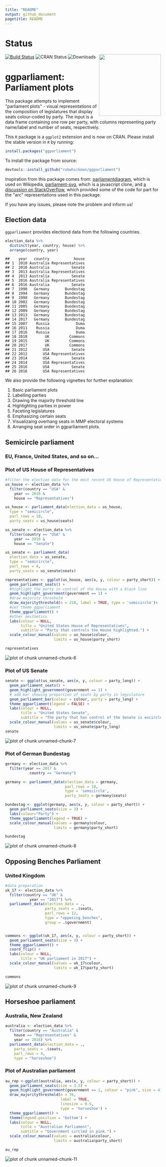 ```yaml
---
title: "README"
output: github_document
pagetitle: README
---
```


<!-- README.md is generated from README.Rmd. Please edit that file -->




# Status
[![Build Status](https://travis-ci.org/RobWHickman/ggparliament.png)](https://travis-ci.org/RobWHickman/ggparliament)
![CRAN Status](https://www.r-pkg.org/badges/version/ggparliament)
![Downloads](https://cranlogs.r-pkg.org/badges/grand-total/ggparliament)
<img src = "man/figures/HexSticker.png" align = "right" width = "200"/>

# ggparliament: Parliament plots


This package attempts to implement "parliament plots" - visual representations of the composition of legislatures that display seats colour-coded by party. The input is a data frame containing one row per party, with columns representing party name/label and number of seats, respectively.

This `R` package is a `ggplot2` extension and is now on CRAN. Please install the stable version in `R` by running:


```r
install.packages("ggparliament")
```

To install the package from source:

```r
devtools::install_github("robwhickman/ggparliament")
```

Inspiration from this package comes from: [parliamentdiagram](https://github.com/slashme/parliamentdiagram), which
is used on Wikipedia, [parliament-svg](https://github.com/juliuste/parliament-svg), which is a javascript clone, and [a discussion on StackOverflow](http://stackoverflow.com/questions/42729174/creating-a-half-donut-or-parliamentary-seating-chart), which provided some of the code for part for the "arc" representations used in this package.


If you have any issues, please note the problem and inform us!


## Election data

`ggparliament` provides electiond data from the following countries. 


```r
election_data %>% 
  distinct(year, country, house) %>% 
  arrange(country, year)
```

```
##    year   country           house
## 1  2010 Australia Representatives
## 2  2010 Australia          Senate
## 3  2013 Australia Representatives
## 4  2013 Australia          Senate
## 5  2016 Australia Representatives
## 6  2016 Australia          Senate
## 7  1990   Germany       Bundestag
## 8  1994   Germany       Bundestag
## 9  1998   Germany       Bundestag
## 10 2002   Germany       Bundestag
## 11 2005   Germany       Bundestag
## 12 2009   Germany       Bundestag
## 13 2013   Germany       Bundestag
## 14 2017   Germany       Bundestag
## 15 2007    Russia            Duma
## 16 2011    Russia            Duma
## 17 2016    Russia            Duma
## 18 2010        UK         Commons
## 19 2015        UK         Commons
## 20 2017        UK         Commons
## 21 2012       USA          Senate
## 22 2012       USA Representatives
## 23 2014       USA          Senate
## 24 2014       USA Representatives
## 25 2016       USA          Senate
## 26 2016       USA Representatives
```


We also provide the following vignettes for further explanation:

1. Basic parliament plots
2. Labelling parties
3. Drawing the majority threshold line
4. Highlighting parties in power
5. Faceting legislatures
6. Emphasizing certain seats
7. Visualizaing overhang seats in MMP electoral systems
8. Arranging seat order in ggparliament plots.


## Semicircle parliament

### EU, France, United States, and so on...


### Plot of US House of Representatives



```r
#filter the election data for the most recent US House of Representatives
us_house <- election_data %>%
  filter(country == "USA" &
    year == 2016 &
    house == "Representatives")

us_house <- parliament_data(election_data = us_house,
  type = "semicircle",
  parl_rows = 10,
  party_seats = us_house$seats)

us_senate <- election_data %>%
  filter(country == "USA" &
    year == 2016 &
    house == "Senate")

us_senate <- parliament_data(
  election_data = us_senate,
  type = "semicircle",
  parl_rows = 4,
  party_seats = us_senate$seats)
```


```r
representatives <- ggplot(us_house, aes(x, y, colour = party_short)) +
  geom_parliament_seats() + 
  #highlight the party in control of the House with a black line
  geom_highlight_government(government == 1) +
  #draw majority threshold
  draw_majoritythreshold(n = 218, label = TRUE, type = 'semicircle')+
  #set theme_ggparliament
  theme_ggparliament() +
  #other aesthetics
  labs(colour = NULL, 
       title = "United States House of Representatives",
       subtitle = "Party that controls the House highlighted.") +
  scale_colour_manual(values = us_house$colour, 
                      limits = us_house$party_short) 

representatives
```

![plot of chunk unnamed-chunk-6](figure/unnamed-chunk-6-1.png)

### Plot of US Senate


```r
senate <- ggplot(us_senate, aes(x, y, colour = party_long)) +
  geom_parliament_seats() + 
  geom_highlight_government(government == 1) +
  # add bar showing proportion of seats by party in legislature
  geom_parliament_bar(colour = colour, party = party_long) + 
  theme_ggparliament(legend = FALSE) +
  labs(colour = NULL, 
       title = "United States Senate",
       subtitle = "The party that has control of the Senate is encircled in black.") +
  scale_colour_manual(values = us_senate$colour,
                      limits = us_senate$party_long)
senate 
```

![plot of chunk unnamed-chunk-7](figure/unnamed-chunk-7-1.png)


### Plot of German Bundestag


```r
germany <- election_data %>%
  filter(year == 2017 & 
           country == "Germany") 

germany <- parliament_data(election_data = germany, 
                           parl_rows = 10,
                           type = 'semicircle',
                           party_seats = germany$seats)

bundestag <- ggplot(germany, aes(x, y, colour = party_short)) +
  geom_parliament_seats(size = 3) +
  labs(colour="Party") +  
  theme_ggparliament(legend = TRUE) +
  scale_colour_manual(values = germany$colour, 
                      limits = germany$party_short) 

bundestag
```

![plot of chunk unnamed-chunk-8](figure/unnamed-chunk-8-1.png)

## Opposing Benches Parliament



### United Kingdom


```r
#data preparation
uk_17 <- election_data %>% 
  filter(country == "UK" & 
           year == "2017") %>% 
  parliament_data(election_data = .,
                  party_seats = .$seats,
                  parl_rows = 12,
                  type = "opposing_benches",
                  group = .$government)


commons <- ggplot(uk_17, aes(x, y, colour = party_short)) +
  geom_parliament_seats(size = 3) + 
  theme_ggparliament() + 
  coord_flip() + 
  labs(colour = NULL, 
       title = "UK parliament in 2017") +
  scale_colour_manual(values = uk_17$colour, 
                      limits = uk_17$party_short)

commons
```

![plot of chunk unnamed-chunk-9](figure/unnamed-chunk-9-1.png)



## Horseshoe parliament

### Australia, New Zealand


```r
australia <- election_data %>%
  filter(country == "Australia" &
    house == "Representatives" &
    year == 2016) %>% 
  parliament_data(election_data = .,
    party_seats = .$seats,
    parl_rows = 4,
    type = "horseshoe")
```

### Plot of Australian parliament


```r
au_rep <-ggplot(australia, aes(x, y, colour = party_short)) +
  geom_parliament_seats(size = 3.5) + 
  geom_highlight_government(government == 1, colour = "pink", size = 4) + 
  draw_majoritythreshold(n = 76, 
                         label = TRUE, 
                         linesize = 0.5,
                         type = 'horseshoe') + 
  theme_ggparliament() +
  theme(legend.position = 'bottom') + 
  labs(colour = NULL,
       title = "Australian Parliament",
       subtitle = "Government circled in pink.") +
  scale_colour_manual(values = australia$colour, 
                      limits = australia$party_short) 

au_rep
```

![plot of chunk unnamed-chunk-11](figure/unnamed-chunk-11-1.png)






